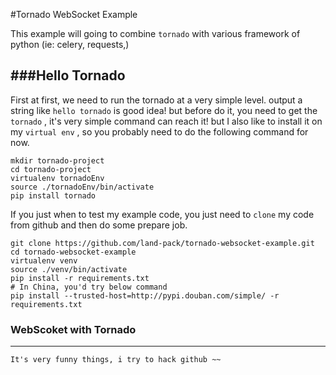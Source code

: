 #Tornado WebSocket Example

This example will going to combine `tornado` with various framework of python (ie: celery, requests,)

###Hello Tornado
-----------------
First at first, we need to run the tornado at a very simple level. output a string like `hello tornado` is good idea! but before do it, you need to get the `tornado` , it's very simple command can reach it! but I also like to install it on my `virtual env` , so you probably need to do the following command for now.

```
mkdir tornado-project
cd tornado-project
virtualenv tornadoEnv
source ./tornadoEnv/bin/activate
pip install tornado
```
If you just when to test my example code, you just need to `clone` my code from github and then do some prepare job.

```
git clone https://github.com/land-pack/tornado-websocket-example.git
cd tornado-websocket-example
virtualenv venv
source ./venv/bin/activate
pip install -r requirements.txt
# In China, you'd try below command
pip install --trusted-host=http://pypi.douban.com/simple/ -r requirements.txt
```

### WebScoket with Tornado
--------------------
    It's very funny things, i try to hack github ~~

